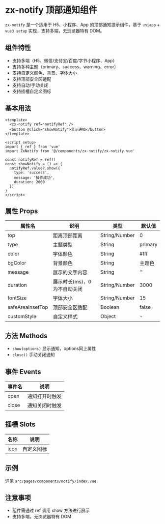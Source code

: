 # zx-notify 顶部通知组件

`zx-notify` 是一个适用于 H5、小程序、App 的顶部通知提示组件，基于 `uniapp` + `vue3 setup` 实现，支持多端，无浏览器特有 DOM。

## 组件特性
- 支持多端（H5、微信/支付宝/百度/字节小程序、App）
- 支持多种主题（primary、success、warning、error）
- 支持自定义颜色、背景、字体大小
- 支持顶部安全区适配
- 支持自动/手动关闭
- 支持插槽自定义图标

## 基本用法
```vue
<template>
  <zx-notify ref="notifyRef" />
  <button @click="showNotify">显示通知</button>
</template>

<script setup>
import { ref } from 'vue'
import ZxNotify from '@/components/zx-notify/zx-notify.vue'

const notifyRef = ref()
const showNotify = () => {
  notifyRef.value?.show({
    type: 'success',
    message: '操作成功',
    duration: 2000
  })
}
</script>
```

## 属性 Props
| 属性名            | 说明                       | 类型            | 默认值      |
|-------------------|----------------------------|-----------------|------------|
| top               | 距离顶部距离               | String/Number   | 0          |
| type              | 主题类型                   | String          | primary    |
| color             | 字体颜色                   | String          | #fff       |
| bgColor           | 背景颜色                   | String          | 主题色      |
| message           | 展示的文字内容             | String          | ''         |
| duration          | 展示时长(ms)，0为不自动关闭| String/Number   | 3000       |
| fontSize          | 字体大小                   | String/Number   | 15         |
| safeAreaInsetTop  | 顶部安全区适配             | Boolean         | false      |
| customStyle       | 自定义样式                 | Object          | -          |

## 方法 Methods
- `show(options)`  显示通知，options同上属性
- `close()`        手动关闭通知

## 事件 Events
| 事件名 | 说明         |
|--------|--------------|
| open   | 通知打开时触发|
| close  | 通知关闭时触发|

## 插槽 Slots
| 名称 | 说明         |
|------|--------------|
| icon | 自定义图标   |

## 示例
详见 `src/pages/components/notify/index.vue`

## 注意事项
- 组件需通过 ref 调用 show 方法进行展示
- 支持多端，无浏览器特有 DOM

